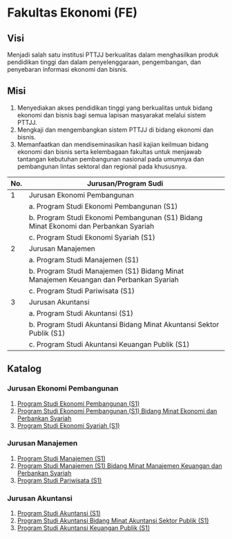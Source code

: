 # Fakultas Ekonomi (FE)

## Visi

Menjadi salah satu institusi PTTJJ berkualitas dalam menghasilkan produk pendidikan tinggi dan dalam penyelenggaraan, pengembangan, dan penyebaran informasi ekonomi dan bisnis.

## Misi

1. Menyediakan akses pendidikan tinggi yang berkualitas untuk bidang ekonomi dan bisnis bagi semua lapisan masyarakat melalui sistem PTTJJ.
2. Mengkaji dan mengembangkan sistem PTTJJ di bidang ekonomi dan bisnis.
3. Memanfaatkan dan mendiseminasikan hasil kajian keilmuan bidang ekonomi dan bisnis serta kelembagaan fakultas untuk menjawab tantangan kebutuhan pembangunan nasional pada umumnya dan pembangunan lintas sektoral dan regional pada khususnya.

| No. | Jurusan/Program Sudi                                                                  |
| --- | ------------------------------------------------------------------------------------- |
| 1   | Jurusan Ekonomi Pembangunan                                                           |
|     | a. Program Studi Ekonomi Pembangunan (S1)                                             |
|     | b. Program Studi Ekonomi Pembangunan (S1) Bidang Minat Ekonomi dan Perbankan Syariah  |
|     | c. Program Studi Ekonomi Syariah (S1)                                                 |
| 2   | Jurusan Manajemen                                                                     |
|     | a. Program Studi Manajemen (S1)                                                       |
|     | b. Program Studi Manajemen (S1) Bidang Minat Manajemen Keuangan dan Perbankan Syariah |
|     | c. Program Studi Pariwisata (S1)                                                      |
| 3   | Jurusan Akuntansi                                                                     |
|     | a. Program Studi Akuntansi (S1)                                                       |
|     | b. Program Studi Akuntansi Bidang Minat Akuntansi Sektor Publik (S1)                  |
|     | c. Program Studi Akuntansi Keuangan Publik (S1)                                       |

## Katalog

### Jurusan Ekonomi Pembangunan

1. [Program Studi Ekonomi Pembangunan (S1)](ekonomi-pembangunan-s1.md)
2. [Program Studi Ekonomi Pembangunan (S1) Bidang Minat Ekonomi dan Perbankan Syariah](ekonomi-pembangunan-s1-bidang-minat-ekonomi-dan-perbankan-syariah.md)
3. [Program Studi Ekonomi Syariah (S1)](ekonomi-syariah-s1.md)

### Jurusan Manajemen

1. [Program Studi Manajemen (S1)](manajemen-s1.md)
2. [Program Studi Manajemen (S1) Bidang Minat Manajemen Keuangan dan Perbankan Syariah](manajemen-s1-bidang-minat-manajemen-keuangan-dan-perbankan-syariah.md)
3. [Program Studi Pariwisata (S1)](pariwisata-s1.md)

### Jurusan Akuntansi

1. [Program Studi Akuntansi (S1)](akuntansi-s1.md)
2. [Program Studi Akuntansi Bidang Minat Akuntansi Sektor Publik (S1)](akuntansi-bidang-minat-akuntansi-sektor-publik-s1.md)
3. [Program Studi Akuntansi Keuangan Publik (S1)](akuntansi-keuangan-publik-s1.md)
